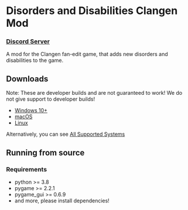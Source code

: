 # Disorders and Disabilities Clangen Mod 

### [Discord Server](https://discord.gg/ugXYkMZJCd)

A mod for the Clangen fan-edit game, that adds new disorders and disabilities to the game.

## Downloads
Note: These are developer builds and are not guaranteed to work!
We do not give support to developer builds!
- [Windows 10+](https://nightly.link/Sparrow-Moon/clangen-disabilities-and-disorders-mod/workflows/build/development/Clangen_Win64_Windows10%2B.zip)
- [macOS](https://nightly.link/Sparrow-Moon/clangen-disabilities-and-disorders-mod/workflows/build/development/Clangen_macOS64.dmg.zip)
- [Linux](https://nightly.link/Sparrow-Moon/clangen-disabilities-and-disorders-mod/workflows/build/development/Clangen_Linux64_glibc2.35%2B.tar.xz.zip)

Alternatively, you can see [All Supported Systems](https://nightly.link/Sparrow-Moon/clangen-disabilities-and-disorders-mod/workflows/build/development)

## Running from source
### Requirements
- python >= 3.8
- pygame >= 2.2.1
- pygame_gui >= 0.6.9
- and more, please install dependencies!
